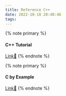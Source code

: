 ```yaml
---
title: Reference C++
date: 2022-10-10 20:48:46
tags:
---
```


{% note primary %}
#### C++ Tutorial
[Link🔗](https://www.scaler.com/topics/cpp/)
{% endnote %}

{% note primary %}
#### C by Example
[Link🔗](https://www.cbyexample.com/)
{% endnote %}